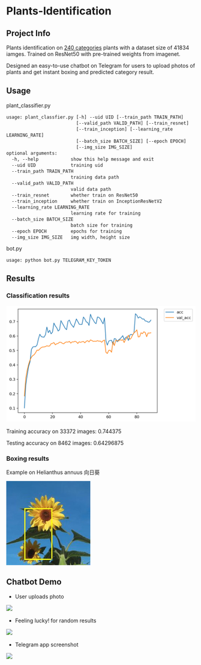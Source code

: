 # Plants-Identification
## Project Info
Plants identification on [240 categories](plants.csv) plants with a dataset size of 41834 iamges. Trained on ResNet50 with pre-trained weights from imagenet.

Designed an easy-to-use chatbot on Telegram for users to upload photos of plants and get instant boxing and predicted category result.

## Usage

plant_classifier.py
```
usage: plant_classfier.py [-h] --uid UID [--train_path TRAIN_PATH]
                          [--valid_path VALID_PATH] [--train_resnet]
                          [--train_inception] [--learning_rate LEARNING_RATE]
                          [--batch_size BATCH_SIZE] [--epoch EPOCH]
                          [--img_size IMG_SIZE]
optional arguments:
  -h, --help            show this help message and exit
  --uid UID             training uid
  --train_path TRAIN_PATH
                        training data path
  --valid_path VALID_PATH
                        valid data path
  --train_resnet        whether train on ResNet50
  --train_inception     whether train on InceptionResNetV2
  --learning_rate LEARNING_RATE
                        learning rate for training
  --batch_size BATCH_SIZE
                        batch size for training
  --epoch EPOCH         epochs for training
  --img_size IMG_SIZE   img width, height size
```      
bot.py
```
usage: python bot.py TELEGRAM_KEY_TOKEN
```                  

  

## Results

### Classification results

![](/img/ResNet50_f_uf_log_acc.png)

Training accuracy on 33372 images: 0.744375

Testing accuracy on 8462 images: 0.64296875

### Boxing results
Example on Helianthus annuus 向日葵

![](/img/boxing_example.jpeg)

## Chatbot Demo
* User uploads photo

![](https://i.imgur.com/nbrjfSH.png)

* Feeling lucky! for random results

![](https://i.imgur.com/FgCWr6o.png)

* Telegram app screenshot

![](https://i.imgur.com/fmMHAlo.png)



